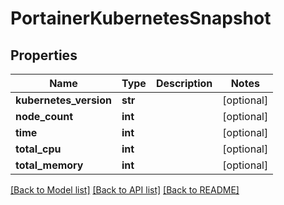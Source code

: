 # PortainerKubernetesSnapshot

## Properties
Name | Type | Description | Notes
------------ | ------------- | ------------- | -------------
**kubernetes_version** | **str** |  | [optional] 
**node_count** | **int** |  | [optional] 
**time** | **int** |  | [optional] 
**total_cpu** | **int** |  | [optional] 
**total_memory** | **int** |  | [optional] 

[[Back to Model list]](../README.md#documentation-for-models) [[Back to API list]](../README.md#documentation-for-api-endpoints) [[Back to README]](../README.md)


